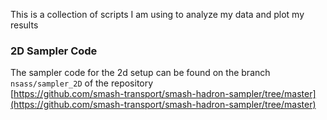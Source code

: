 This is  a collection of scripts I am using to analyze my data and plot my results

### 2D Sampler Code
The sampler code for the 2d setup can be found on the branch `nsass/sampler_2D`
of the repository \
[https://github.com/smash-transport/smash-hadron-sampler/tree/master](https://github.com/smash-transport/smash-hadron-sampler/tree/master)
